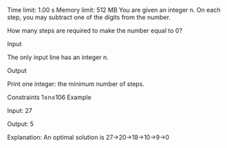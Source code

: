 Time limit: 1.00 s Memory limit: 512 MB
You are given an integer n. On each step, you may subtract one of the digits from the number.

How many steps are required to make the number equal to 0?

Input

The only input line has an integer n.

Output

Print one integer: the minimum number of steps.

Constraints
1≤n≤106
Example

Input:
27

Output:
5

Explanation: An optimal solution is 27→20→18→10→9→0
